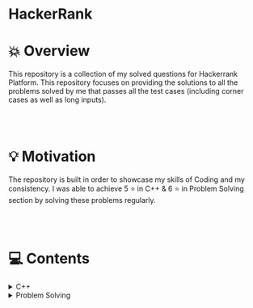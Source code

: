 # HackerRank


# 💥 Overview
This repository is a collection of my solved questions for Hackerrank Platform. This repository focuses on providing the solutions to all the problems solved by me that passes all the test cases (including corner cases as well as long inputs).

<br>
<br>

# 💡 Motivation
The repository is built in order to showcase my skills of Coding and my consistency. I was able to achieve 5 ⭐ in C++ & 6 ⭐ in Problem Solving section by solving these problems regularly.

<br>
<br>

# 💻 Contents
<!-- - [C++](/C%2B%2B/README.md)
- [Problem Solving](/Problem%20Solving/README.md) -->

<details>
  <summary> C++ </summary>
    <details>
        <ul>
        <li> <summary> Introduction </summary> </li>
        <li> <summary> STL Library </summary> </li> 
        <li> <summary> Strings </summary> </li> 
        <li> <summary> Classes </summary> </li> 
        </ul>
    </details>
</details>

<details>
  <summary> Problem Solving </summary>
    <details>
       <ul>
        <li> <summary> Data Structures </summary>
            <details>
                <ul>
                    <li> <summary> Arrays </summary>  </li> 
                    <li> <summary> Linked Lists </summary>  </li> 
                    <li> <summary> Stacks </summary>  </li> 
                    <li> <summary> Queues </summary>  </li> 
                    <li> <summary> Trees </summary>  </li> 
                    <li> <summary> Heaps </summary>  </li> 
                </ul>
            </details> 
        </li>
        <li> <summary> Algorithms </summary> 
            <details>
            </details> 
        </li>
      </ul>
    </details>
</details>
